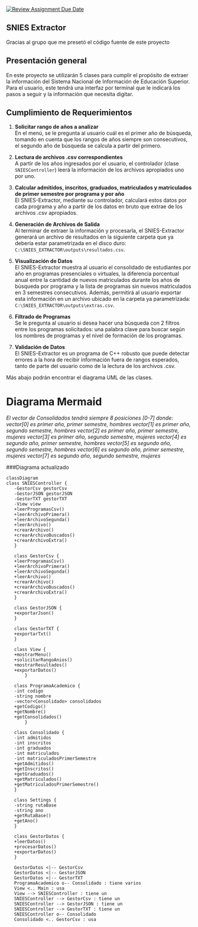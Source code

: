 [![Review Assignment Due Date](https://classroom.github.com/assets/deadline-readme-button-22041afd0340ce965d47ae6ef1cefeee28c7c493a6346c4f15d667ab976d596c.svg)](https://classroom.github.com/a/QApazJy0)

## SNIES Extractor
Gracias al grupo que me presetó el código fuente de este proyecto

## Presentación general
En este proyecto se utilizarán 5 clases para cumplir el propósito de extraer la información del Sistema Nacional de Información de Educación Superior. Para el usuario, este tendrá una interfaz por terminal que le indicará los pasos a seguir y la información que necesita digitar.

## Cumplimiento de Requerimientos

1. **Solicitar rango de años a analizar**  
   En el menú, se le pregunta al usuario cuál es el primer año de búsqueda, tomando en cuenta que los rangos de años siempre son consecutivos, el segundo año de búsqueda se calcula a partir del primero.

2. **Lectura de archivos .csv correspondientes**  
   A partir de los años ingresados por el usuario, el controlador (clase `SNIESController`) leerá la información de los archivos apropiados uno por uno.

3. **Calcular admitidos, inscritos, graduados, matriculados y matriculados de primer semestre por programa y por año**  
   El SNIES-Extractor, mediante su controlador, calculará estos datos por cada programa y año a partir de los datos en bruto que extrae de los archivos .csv apropiados.

4. **Generación de Archivos de Salida**  
   Al terminar de extraer la información y procesarla, el SNIES-Extractor generará un archivo de resultados en la siguiente carpeta que ya debería estar parametrizada en el disco duro:  
   `C:\SNIES_EXTRACTOR\outputs\resultados.csv`.

5. **Visualización de Datos**  
   El SNIES-Extractor muestra al usuario el consolidado de estudiantes por año en programas presenciales o virtuales, la diferencia porcentual anual entre la cantidad de nuevos matriculados durante los años de búsqueda por programa y la lista de programas sin nuevos matriculados en 3 semestres consecutivos. Además, permitirá al usuario exportar esta información en un archivo ubicado en la carpeta ya parametrizada:  
   `C:\SNIES_EXTRACTOR\outputs\extras.csv`.

6. **Filtrado de Programas**  
   Se le pregunta al usuario si desea hacer una búsqueda con 2 filtros entre los programas solicitados: una palabra clave para buscar según los nombres de programas y el nivel de formación de los programas.

7. **Validación de Datos**  
   El SNIES-Extractor es un programa de C++ robusto que puede detectar errores a la hora de recibir información fuera de rangos esperados, tanto de parte del usuario como de la lectura de los archivos .csv.

Más abajo podrán encontrar el diagrama UML de las clases.



# Diagrama Mermaid

*El vector de Consolidados tendrá siempre 8 posiciones [0-7] donde:*
*vector[0] es primer año, primer semestre, hombres*
*vector[1] es primer año, segundo semestre, hombres*
*vector[2] es primer año, primer semestre, mujeres*
*vector[3] es primer año, segundo semestre, mujeres*
*vector[4] es segundo año, primer semestre, hombres*
*vector[5] es segundo año, segundo semestre, hombres*
*vector[6] es segundo año, primer semestre, mujeres*
*vector[7] es segundo año, segundo semestre, mujeres*

###Diagrama actualizado
```mermaid
classDiagram
class SNIESController {
   -GestorCsv gestorCsv
   -GestorJSON gestorJSON
   -GestorTXT gestorTXT
   -View view
   +leerProgramasCsv()
   +leerArchivoPrimera()
   +leerArchivoSegunda()
   +leerArchivo()
   +crearArchivo()
   +crearArchivoBuscados()
   +crearArchivoExtra()
   }
   
   class GestorCsv {
   +leerProgramasCsv()
   +leerArchivoPrimera()
   +leerArchivoSegunda()
   +leerArchivo()
   +crearArchivo()
   +crearArchivoBuscados()
   +crearArchivoExtra()
   }
   
   class GestorJSON {
   +exportarJson()
   }
   
   class GestorTXT {
   +exportarTxt()
   }
   
   class View {
   +mostrarMenu()
   +solicitarRangoAnios()
   +mostrarResultados()
   +exportarDatos()
       }
   
   class ProgramaAcademico {
   -int codigo
   -string nombre
   -vector<Consolidado> consolidados
   +getCodigo()
   +getNombre()
   +getConsolidados()
       }
   
   class Consolidado {
   -int admitidos
   -int inscritos
   -int graduados
   -int matriculados
   -int matriculadosPrimerSemestre
   +getAdmitidos()
   +getInscritos()
   +getGraduados()
   +getMatriculados()
   +getMatriculadosPrimerSemestre()
   }
   
   class Settings {
   -string rutaBase
   -string ano
   +getRutaBase()
   +getAno()
   }
   
   class GestorDatos {
   +leerDatos()
   +procesarDatos()
   +exportarDatos()
   }
   
   GestorDatos <|-- GestorCsv
   GestorDatos <|-- GestorJSON
   GestorDatos <|-- GestorTXT
   ProgramaAcademico o-- Consolidado : tiene varios
   View <.. Main : usa
   View --> SNIESController : tiene un
   SNIESController --> GestorCsv : tiene un
   SNIESController --> GestorJSON : tiene un
   SNIESController --> GestorTXT : tiene un
   SNIESController o-- Consolidado
   Consolidado <.. GestorCsv : usa
   
```
